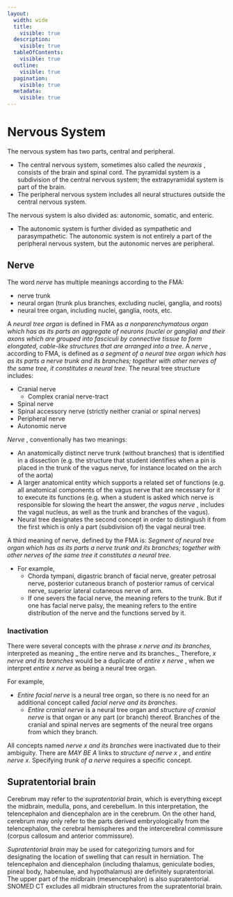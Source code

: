 ```yaml
---
layout:
  width: wide
  title:
    visible: true
  description:
    visible: true
  tableOfContents:
    visible: true
  outline:
    visible: true
  pagination:
    visible: true
  metadata:
    visible: true
---
```


# Nervous System

The nervous system has two parts, central and peripheral.

* The central nervous system, sometimes also called the _neuraxis_ , consists of the brain and spinal cord. The pyramidal system is a subdivision of the central nervous system; the extrapyramidal system is part of the brain.
* The peripheral nervous system includes all neural structures outside the central nervous system.

The nervous system is also divided as: autonomic, somatic, and enteric.

* The autonomic system is further divided as sympathetic and parasympathetic. The autonomic system is not entirely a part of the peripheral nervous system, but the autonomic nerves are peripheral.

## Nerve

The word _nerve_ has multiple meanings according to the FMA:

* nerve trunk
* neural organ (trunk plus branches, excluding nuclei, ganglia, and roots)
* neural tree organ, including nuclei, ganglia, roots, etc.

A _neural tree organ_ is defined in FMA as _a nonparenchymatous organ which has as its parts an aggregate of neurons (nuclei or ganglia) and their axons which are grouped into fasciculi by connective tissue to form elongated, cable-like structures that are arranged into a tree_. A _nerve_ , according to FMA, is defined as _a segment of a neural tree organ which has as its parts a nerve trunk and its branches; together with other nerves of the same tree, it constitutes a neural tree._ The neural tree structure includes:

* Cranial nerve
  * Complex cranial nerve-tract
* Spinal nerve
* Spinal accessory nerve (strictly neither cranial or spinal nerves)
* Peripheral nerve
* Autonomic nerve

_Nerve_ , conventionally has two meanings:

* An anatomically distinct nerve trunk (without branches) that is identified in a dissection (e.g. the structure that student identifies when a pin is placed in the trunk of the vagus nerve, for instance located on the arch of the aorta)
* A larger anatomical entity which supports a related set of functions (e.g. all anatomical components of the vagus nerve that are necessary for it to execute its functions (e.g. when a student is asked which nerve is responsible for slowing the heart the answer, _the vagus nerve_ , includes the vagal nucleus, as well as the trunk and branches of the vagus).
* Neural tree designates the second concept in order to distingiush it from the first which is only a part (subdivision of) the vagal neural tree.

A third meaning of nerve, defined by the FMA is: _Segment of neural tree organ which has as its parts a nerve trunk and its branches; together with other nerves of the same tree it constitutes a neural tree_.

* For example,
  * Chorda tympani, digastric branch of facial nerve, greater petrosal nerve, posterior cutaneous branch of posterior ramus of cervical nerve, superior lateral cutaneous nerve of arm.
  * If one severs the facial nerve, the meaning refers to the trunk. But if one has facial nerve palsy, the meaning refers to the entire distribution of the nerve and the functions served by it.

### Inactivation

There were several concepts with the phrase _x nerve and its branches,_ interpreted as meaning \_ the entire nerve and its branches.\_ Therefore, _x nerve and its branches_ would be a duplicate of _entire x nerve_ , when we interpret _entire x nerve_ as being a neural tree organ.

For example,

* _Entire facial nerve_ is a neural tree organ, so there is no need for an additional concept called _facial nerve and its branches_.
  * _Entire cranial nerve_ is a neural tree organ and _structure of cranial nerve_ is that organ or any part (or branch) thereof. Branches of the cranial and spinal nerves are segments of the neural tree organs from which they branch.

All concepts named _nerve x and its branches_ were inactivated due to their ambiguity. There are _MAY BE A_ links to _structure of nerve x_ , and _entire nerve x_.  Specifying _trunk of a nerve_ requires a specific concept.

## Supratentorial brain

Cerebrum may refer to the _supratentorial brain,_ which is everything except the midbrain, medulla, pons, and cerebellum. In this interpretation, the telencephalon and diencephalon are in the cerebrum. On the other hand, cerebrum may only refer to the parts derived embryologically from the telencephalon, the cerebral hemispheres and the intercerebral commissure (corpus callosum and anterior commissure).

_Supratentorial brain_ may be used for categorizing tumors and for designating the location of swelling that can result in herniation. The telencephalon and diencephalon (including thalamus, geniculate bodies, pineal body, habenulae, and hypothalamus) are definitely supratentorial. The upper part of the midbrain (mesencephalon) is also supratentorial. SNOMED CT excludes all midbrain structures from the supratentorial brain.
